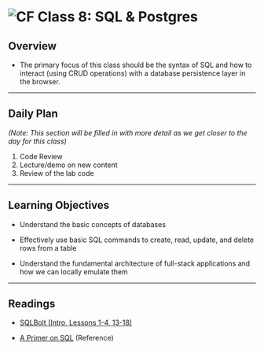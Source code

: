 ![CF](https://i.imgur.com/7v5ASc8.png)  Class 8: SQL & Postgres
=======
## Overview
<!-- Provide a general overview of the daily concepts and processes that will be covered in lectures and labs -->

- The primary focus of this class should be the syntax of SQL and how to interact (using CRUD operations) with a database persistence layer in the browser.

---

## Daily Plan

*(Note: This section will be filled in with more detail as we get closer to the day for this class)*
1. Code Review
2. Lecture/demo on new content
3. Review of the lab code

---

## Learning Objectives
<!--
ABCD:
  Audience: Program participants
  Behavior: Expected learning/behavior changes/results
  Condition:
    Circumstances that lead to change/result
    When change/result are expected to occur
  Degree: How much change occurs (%) for how many participants (#)
-->

* Understand the basic concepts of databases

* Effectively use basic SQL commands to create, read, update, and delete rows from a table

* Understand the fundamental architecture of full-stack applications and how we can locally emulate them

---

## Readings
<!-- List of readings required for this content; readings being completed by the start of this lecture -->

* [SQLBolt (Intro, Lessons 1-4, 13-18)](http://sqlbolt.com/)

* [A Primer on SQL](https://leanpub.com/aprimeronsql/read) (Reference)
